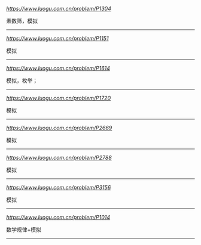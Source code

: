 *https://www.luogu.com.cn/problem/P1304*

素数筛，模拟

---

*https://www.luogu.com.cn/problem/P1151*

模拟


---

*https://www.luogu.com.cn/problem/P1614*

模拟，枚举；

---

*https://www.luogu.com.cn/problem/P1720*

模拟

---

*https://www.luogu.com.cn/problem/P2669*

模拟

---

*https://www.luogu.com.cn/problem/P2788*

模拟

---

*https://www.luogu.com.cn/problem/P3156*

模拟

---

*https://www.luogu.com.cn/problem/P1014*

数学规律+模拟

---
